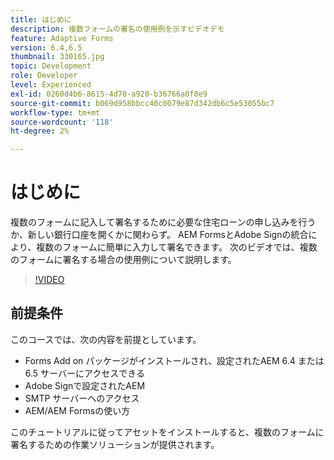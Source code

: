 ```yaml
---
title: はじめに
description: 複数フォームの署名の使用例を示すビデオデモ
feature: Adaptive Forms
version: 6.4,6.5
thumbnail: 330165.jpg
topic: Development
role: Developer
level: Experienced
exl-id: 0260d4b6-8615-4d78-a920-b36766a0f8e9
source-git-commit: b069d958bbcc40c0079e87d342db6c5e53055bc7
workflow-type: tm+mt
source-wordcount: '118'
ht-degree: 2%

---
```


# はじめに

複数のフォームに記入して署名するために必要な住宅ローンの申し込みを行うか、新しい銀行口座を開くかに関わらず。 AEM FormsとAdobe Signの統合により、複数のフォームに簡単に入力して署名できます。
次のビデオでは、複数のフォームに署名する場合の使用例について説明します。

>[!VIDEO](https://video.tv.adobe.com/v/330165?quality=9&learn=on)

## 前提条件

このコースでは、次の内容を前提としています。

* Forms Add on パッケージがインストールされ、設定されたAEM 6.4 または 6.5 サーバーにアクセスできる
* Adobe Signで設定されたAEM
* SMTP サーバーへのアクセス
* AEM/AEM Formsの使い方

このチュートリアルに従ってアセットをインストールすると、複数のフォームに署名するための作業ソリューションが提供されます。
